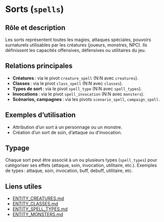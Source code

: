 # Sorts (`spells`)

## Rôle et description
Les sorts représentent toutes les magies, attaques spéciales, pouvoirs surnaturels utilisables par les créatures (joueurs, monstres, NPC). Ils définissent les capacités offensives, défensives ou utilitaires du jeu.

## Relations principales
- **Créatures** : via le pivot `creature_spell` (N:N avec `creatures`).
- **Classes** : via le pivot `class_spell` (N:N avec `classes`).
- **Types de sort** : via le pivot `spell_type` (N:N avec `spell_types`).
- **Invocations** : via le pivot `spell_invocation` (N:N avec `monsters`).
- **Scénarios, campagnes** : via les pivots `scenario_spell`, `campaign_spell`.

## Exemples d’utilisation
- Attribution d’un sort à un personnage ou un monstre.
- Création d’un sort de soin, d’attaque ou d’invocation.

## Typage
Chaque sort peut être associé à un ou plusieurs types (`spell_types`) pour catégoriser ses effets (attaque, soin, invocation, utilitaire, etc.).
Exemples de types : attaque, soin, invocation, buff, debuff, utilitaire, etc.

## Liens utiles
- [ENTITY_CREATURES.md](ENTITY_CREATURES.md)
- [ENTITY_CLASSES.md](ENTITY_CLASSES.md)
- [ENTITY_SPELL_TYPES.md](ENTITY_SPELL_TYPES.md)
- [ENTITY_MONSTERS.md](ENTITY_MONSTERS.md) 